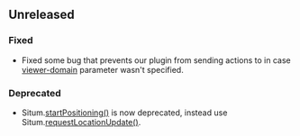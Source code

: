 ## Unreleased

### Fixed

- Fixed some bug that prevents our plugin from sending actions to <map-view> in case [viewer-domain](https://developers.situm.com/sdk_documentation/cordova/jsdoc/latest/mapview) parameter wasn't specified.

### Deprecated

- Situm.[startPositioning()](https://developers.situm.com/sdk_documentation/cordova/jsdoc/latest/situm#.startPositioning) is now deprecated, instead use Situm.[requestLocationUpdate()](https://developers.situm.com/sdk_documentation/cordova/jsdoc/latest/situm#.requestLocationUpdates).
